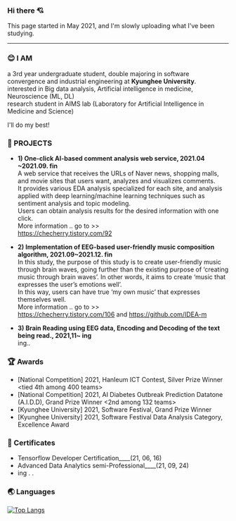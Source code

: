 ### Hi there 💘 
This page started in May 2021, and I'm slowly uploading what I've been studying.

***

### 😊 I AM
a 3rd year undergraduate student, double majoring in software convergence and industrial engineering at **Kyunghee University**.<br/>
interested in Big data analysis, Artificial intelligence in medicine, Neuroscience (ML, DL)<br/>
research student in AIMS lab (Laboratory for Artificial Intelligence in Medicine and Science)<br/>

I'll do my best!  

### 🌹 PROJECTS
- **1) One-click AI-based comment analysis web service, 2021.04 ~2021.09. fin**  
A web service that receives the URLs of Naver news, shopping malls, and movie sites that users want, analyzes and visualizes comments.<br/>
It provides various EDA analysis specialized for each site, and analysis applied with deep learning/machine learning techniques such as sentiment analysis and topic modeling.<br/> Users can obtain analysis results for the desired information with one click.<br/>
More information .. go to >><br/>
https://checherry.tistory.com/92

- **2) Implementation of EEG-based user-friendly music composition algorithm, 2021.09~2021.12. fin**   
In this study, the purpose of this study is to create user-friendly music through brain waves, going further than the existing purpose of ‘creating music through brain waves’. In other words, it aims to create ‘music that expresses the user’s emotions well’.<br/>
In this way, users can have true ‘my own music’ that expresses themselves well.<br/>
More information .. go to >><br/>
https://checherry.tistory.com/106 
and https://github.com/IDEA-m


- **3) Brain Reading using EEG data, Encoding and Decoding of the text being read., 2021,11~ ing**<br/>
ing.. 

### 🏆 Awards
 - [National Competition] 2021, HanIeum ICT Contest, Silver Prize Winner <tied 4th among 400 teams>
 - [National Competition] 2021, AI Diabetes Outbreak Prediction Datatone (A.I.D.D), Grand Prize Winner <2nd among 132 teams>
 - [Kyunghee University] 2021, Software Festival, Grand Prize Winner
 - [Kyunghee University] 2021, Software Festival Data Analysis Category, Excellence Award



### 📜 Certificates
- Tensorflow Developer Certification____(21, 06, 16)
- Advanced Data Analytics semi-Professional____(21, 09, 24) 
- ing . .



### 🌏 Languages  
[![Top Langs](https://github-readme-stats.vercel.app/api/top-langs/?username=chersiakingdom&langs_count=10&layout=compact&theme=white)](https://github.com/chersiakingdom/chersiakingdom)

﻿
<!--
**chersiakingdom/chersiakingdom** is a ✨ _special_ ✨ repository because its `README.md` (this file) appears on your GitHub profile.

Here are some ideas to get you started:

- 🔭 I’m currently working on ...
- 🌱 I’m currently learning ...
- 👯 I’m looking to collaborate on ...
- 🤔 I’m looking for help with ...
- 💬 Ask me about ...
- 📫 How to reach me: ...
- 😄 Pronouns: ...
- ⚡ Fun fact: ...
-->
